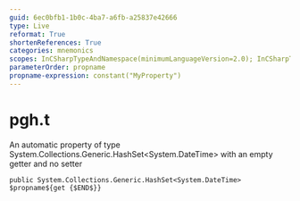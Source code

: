 ```yaml
---
guid: 6ec0bfb1-1b0c-4ba7-a6fb-a25837e42666
type: Live
reformat: True
shortenReferences: True
categories: mnemonics
scopes: InCSharpTypeAndNamespace(minimumLanguageVersion=2.0); InCSharpTypeMember(minimumLanguageVersion=2.0)
parameterOrder: propname
propname-expression: constant("MyProperty")
---
```


# pgh.t

An automatic property of type System.Collections.Generic.HashSet<System.DateTime> with an empty getter and no setter

```
public System.Collections.Generic.HashSet<System.DateTime> $propname${get {$END$}}
```

